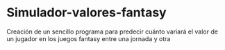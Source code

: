# Simulador-valores-fantasy
Creación de un sencillo programa para predecir cuánto variará el valor de un jugador en los juegos fantasy entre una jornada y otra
